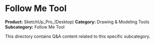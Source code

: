 # Follow Me Tool

**Product:** SketchUp_Pro_(Desktop)
**Category:** Drawing & Modeling Tools
**Subcategory:** Follow Me Tool

This directory contains Q&A content related to this specific subcategory.
